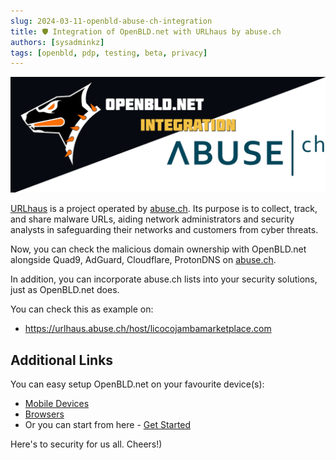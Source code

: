 ```yaml
---
slug: 2024-03-11-openbld-abuse-ch-integration
title: 🛡 Integration of OpenBLD.net with URLhaus by abuse.ch
authors: [sysadminkz]
tags: [openbld, pdp, testing, beta, privacy]
---
```


![Integration of OpenBLD.net with URLhaus by abuse.ch](images/openbld_and_abuse_ch.png)

[URLhaus](https://urlhaus.abuse.ch/) is a project operated by [abuse.ch](https://abuse.ch/). Its purpose is to collect, track, and share malware URLs, aiding network 
administrators and security analysts in safeguarding their networks and customers from cyber threats.

Now, you can check the malicious domain ownership with OpenBLD.net alongside Quad9, AdGuard, Cloudflare, ProtonDNS on
[abuse.ch](https://abuse.ch/).

In addition, you can incorporate abuse.ch lists into your security solutions, just as OpenBLD.net does.

You can check this as example on:
* https://urlhaus.abuse.ch/host/licocojambamarketplace.com

## Additional Links

You can easy setup OpenBLD.net on your favourite device(s):

* [Mobile Devices](/docs/category/setup-mobile-devices/)
* [Browsers](/docs/category/setup-browsers/)
* Or you can start from here - [Get Started](/docs/category/get-started/)

Here's to security for us all. Cheers!)

